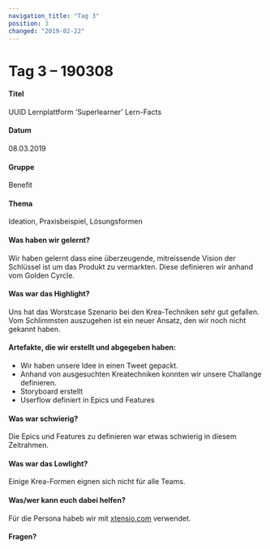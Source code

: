 ```yaml
---
navigation_title: "Tag 3"
position: 3
changed: "2019-02-22"
---
```


# Tag 3 – 190308
#### Titel
UUID Lernplattform ‘Superlearner’ Lern-Facts
#### Datum
08.03.2019
#### Gruppe
Benefit
#### Thema
Ideation, Praxisbeispiel, Lösungsformen
#### Was haben wir gelernt?
Wir haben gelernt dass eine überzeugende, mitreissende Vision der Schlüssel ist um das Produkt zu vermarkten. Diese definieren wir anhand vom Golden Cyrcle.
#### Was war das Highlight?
Uns hat das Worstcase Szenario bei den Krea-Techniken sehr gut gefallen. Vom Schlimmsten auszugehen ist ein neuer Ansatz, den wir noch nicht gekannt haben.
#### Artefakte, die wir erstellt und abgegeben haben:
* Wir haben unsere Idee in einen Tweet gepackt.
* Anhand von ausgesuchten Kreatechniken konnten wir unsere Challange definieren.
* Storyboard erstellt
* Userflow definiert in Epics und Features
#### Was war schwierig?
Die Epics und Features zu definieren war etwas schwierig in diesem Zeitrahmen.
#### Was war das Lowlight?
Einige Krea-Formen eignen sich nicht für alle Teams.
#### Was/wer kann euch dabei helfen?
Für die Persona habeb wir mit [xtensio.com](https://xtensio.com/user-persona/) verwendet.
#### Fragen?